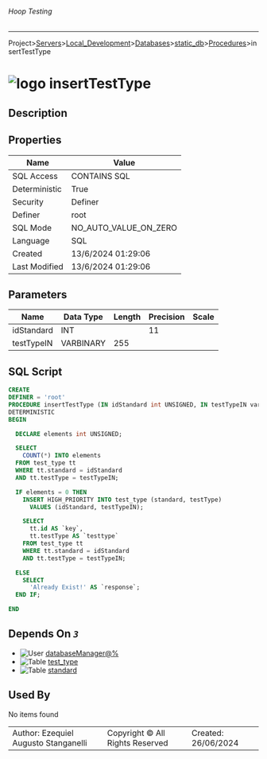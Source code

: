 ###### Hoop Testing
___
Project>[Servers](../../../../Servers.md)>[Local_Development](../../../Local_Development.md)>[Databases](../../Databases.md)>[static_db](../static_db.md)>[Procedures](Procedures.md)>insertTestType


# ![logo](../../../../../Images/procedure64.svg) insertTestType

## <a name="#Description"></a>Description
> 
## <a name="#Properties"></a>Properties
|Name|Value|
|---|---|
|SQL Access|CONTAINS SQL|
|Deterministic|True|
|Security|Definer|
|Definer|root|
|SQL Mode|NO_AUTO_VALUE_ON_ZERO|
|Language|SQL|
|Created|13/6/2024 01:29:06|
|Last Modified|13/6/2024 01:29:06|


## <a name="#Parameters"></a>Parameters
|Name|Data Type|Length|Precision|Scale|
|---|---|---|---|---|
|idStandard|INT||11||
|testTypeIN|VARBINARY|255|||

## <a name="#SqlScript"></a>SQL Script
```SQL
CREATE
DEFINER = 'root'
PROCEDURE insertTestType (IN idStandard int UNSIGNED, IN testTypeIN varbinary(255))
DETERMINISTIC
BEGIN

  DECLARE elements int UNSIGNED;

  SELECT
    COUNT(*) INTO elements
  FROM test_type tt
  WHERE tt.standard = idStandard
  AND tt.testType = testTypeIN;

  IF elements = 0 THEN
    INSERT HIGH_PRIORITY INTO test_type (standard, testType)
      VALUES (idStandard, testTypeIN);

    SELECT
      tt.id AS `key`,
      tt.testType AS `testtype`
    FROM test_type tt
    WHERE tt.standard = idStandard
    AND tt.testType = testTypeIN;

  ELSE
    SELECT
      'Already Exist!' AS `response`;
  END IF;

END
```

## <a name="#DependsOn"></a>Depends On _`3`_
- ![User](../../../../../Images/user.svg) [databaseManager@%](../../../Users/databaseManager@%.md)
- ![Table](../../../../../Images/table.svg) [test_type](../Tables/test_type.md)
- ![Table](../../../../../Images/table.svg) [standard](../Tables/standard.md)


## <a name="#UsedBy"></a>Used By
No items found

||||
|---|---|---|
|Author: Ezequiel Augusto Stanganelli|Copyright © All Rights Reserved|Created: 26/06/2024|